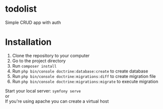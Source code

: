 # todolist
Simple CRUD app with auth

# Installation

1. Clone the repository to your computer
2. Go to the project directory
3. Run `composer install`
4. Run `php bin/console doctrine:database:create` to create database
5. Run `php bin/console doctrine:migrations:diff` to create migration file
6. Run `php bin/console doctrine:migrations:migrate` to execute migration

Start your local server: `symfony serve` <br>
or <br>
If you're using apache you can create a virtual host
